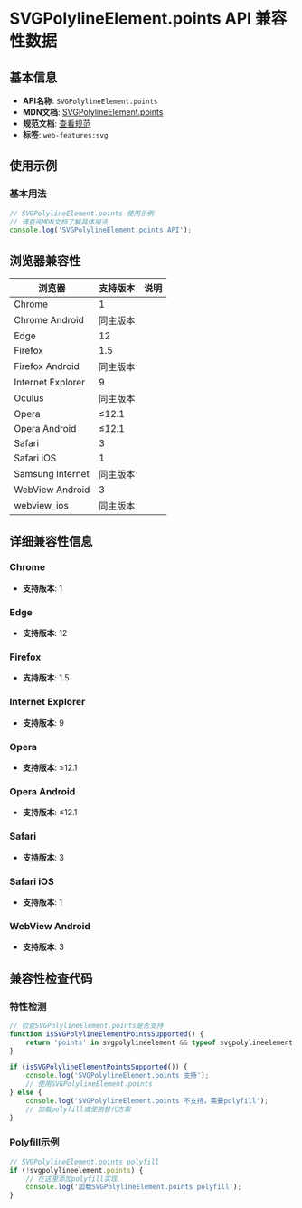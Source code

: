 # SVGPolylineElement.points API 兼容性数据

## 基本信息

- **API名称**: `SVGPolylineElement.points`
- **MDN文档**: [SVGPolylineElement.points](https://developer.mozilla.org/docs/Web/API/SVGPolylineElement/points)
- **规范文档**: [查看规范](https://svgwg.org/svg2-draft/shapes.html#__svg__SVGAnimatedPoints__points)
- **标签**: `web-features:svg`

## 使用示例

### 基本用法

```javascript
// SVGPolylineElement.points 使用示例
// 请查阅MDN文档了解具体用法
console.log('SVGPolylineElement.points API');
```

## 浏览器兼容性

| 浏览器 | 支持版本 | 说明 |
|--------|----------|------|
| Chrome | 1 |  |
| Chrome Android | 同主版本 |  |
| Edge | 12 |  |
| Firefox | 1.5 |  |
| Firefox Android | 同主版本 |  |
| Internet Explorer | 9 |  |
| Oculus | 同主版本 |  |
| Opera | ≤12.1 |  |
| Opera Android | ≤12.1 |  |
| Safari | 3 |  |
| Safari iOS | 1 |  |
| Samsung Internet | 同主版本 |  |
| WebView Android | 3 |  |
| webview_ios | 同主版本 |  |

## 详细兼容性信息

### Chrome

- **支持版本**: 1

### Edge

- **支持版本**: 12

### Firefox

- **支持版本**: 1.5

### Internet Explorer

- **支持版本**: 9

### Opera

- **支持版本**: ≤12.1

### Opera Android

- **支持版本**: ≤12.1

### Safari

- **支持版本**: 3

### Safari iOS

- **支持版本**: 1

### WebView Android

- **支持版本**: 3

## 兼容性检查代码

### 特性检测

```javascript
// 检查SVGPolylineElement.points是否支持
function isSVGPolylineElementPointsSupported() {
    return 'points' in svgpolylineelement && typeof svgpolylineelement.points === 'function';
}

if (isSVGPolylineElementPointsSupported()) {
    console.log('SVGPolylineElement.points 支持');
    // 使用SVGPolylineElement.points
} else {
    console.log('SVGPolylineElement.points 不支持，需要polyfill');
    // 加载polyfill或使用替代方案
}
```

### Polyfill示例

```javascript
// SVGPolylineElement.points polyfill
if (!svgpolylineelement.points) {
    // 在这里添加polyfill实现
    console.log('加载SVGPolylineElement.points polyfill');
}
```

